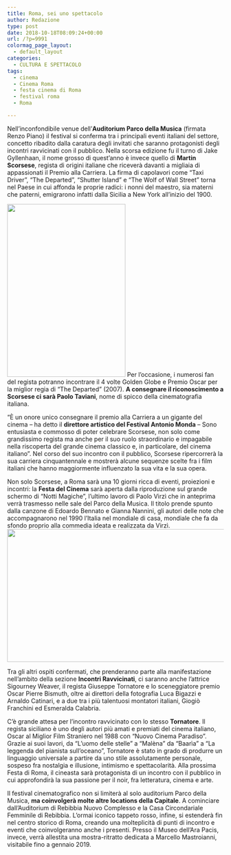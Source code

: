 ```yaml
---
title: Roma, sei uno spettacolo
author: Redazione
type: post
date: 2018-10-18T08:09:24+00:00
url: /?p=9991
colormag_page_layout:
  - default_layout
categories:
  - CULTURA E SPETTACOLO
tags:
  - cinema
  - Cinema Roma
  - festa cinema di Roma
  - festival roma
  - Roma

---
```

Nell’inconfondibile venue dell’**Auditorium Parco della Musica** (firmata Renzo Piano) il festival si conferma tra i principali eventi italiani del settore, concetto ribadito dalla caratura degli invitati che saranno protagonisti degli incontri ravvicinati con il pubblico. Nella scorsa edizione fu il turno di Jake Gyllenhaan, il nome grosso di quest’anno è invece quello di **Martin Scorsese**, regista di origini italiane che riceverà davanti a migliaia di appassionati il Premio alla Carriera. La firma di capolavori come “Taxi Driver”, “The Departed”, “Shutter Island” e “The Wolf of Wall Street” torna nel Paese in cui affonda le proprie radici: i nonni del maestro, sia materni che paterni, emigrarono infatti dalla Sicilia a New York all’inizio del 1900.

<img decoding="async" loading="lazy" class="alignleft wp-image-9992" src="https://progressonline.it/wp-content/uploads/2018/10/152320108-4bf09695-8d13-487f-bce6-a858d9a5e2a0-205x300.jpg" alt="" width="275" height="402" /> Per l’occasione, i numerosi fan del regista potranno incontrare il 4 volte Golden Globe e Premio Oscar per la miglior regia di “The Departed” (2007). **A consegnare il riconoscimento a Scorsese ci sarà Paolo Taviani**, nome di spicco della cinematografia italiana.

“È un onore unico consegnare il premio alla Carriera a un gigante del cinema – ha detto il **direttore artistico del Festival Antonio Monda** – Sono entusiasta e commosso di poter celebrare Scorsese, non solo come grandissimo regista ma anche per il suo ruolo straordinario e impagabile nella riscoperta del grande cinema classico e, in particolare, del cinema italiano”. Nel corso del suo incontro con il pubblico, Scorsese ripercorrerà la sua carriera cinquantennale e mostrerà alcune sequenze scelte fra i film italiani che hanno maggiormente influenzato la sua vita e la sua opera.

Non solo Scorsese, a Roma sarà una 10 giorni ricca di eventi, proiezioni e incontri: la **Festa del Cinema** sarà aperta dalla riproduzione sul grande schermo di “Notti Magiche”, l’ultimo lavoro di Paolo Virzì che in anteprima verrà trasmesso nelle sale del Parco della Musica. Il titolo prende spunto dalla canzone di Edoardo Bennato e Gianna Nannini, gli autori delle note che accompagnarono nel 1990 l’Italia nel mondiale di casa, mondiale che fa da sfondo proprio alla commedia ideata e realizzata da Virzì.<img decoding="async" loading="lazy" class="alignright wp-image-9994 " src="https://progressonline.it/wp-content/uploads/2018/10/Festa-del-cinema-di-Roma-1024x613.jpg" alt="" width="516" height="309" />

Tra gli altri ospiti confermati, che prenderanno parte alla manifestazione nell’ambito della sezione **Incontri Ravvicinati**, ci saranno anche l’attrice Sigourney Weaver, il regista Giuseppe Tornatore e lo sceneggiatore premio Oscar Pierre Bismuth, oltre ai direttori della fotografia Luca Bigazzi e Arnaldo Catinari, e a due tra i più talentuosi montatori italiani, Giogiò Franchini ed Esmeralda Calabria.

C’è grande attesa per l’incontro ravvicinato con lo stesso **Tornatore**. Il regista siciliano è uno degli autori più amati e premiati del cinema italiano, Oscar al Miglior Film Straniero nel 1988 con “Nuovo Cinema Paradiso”. Grazie ai suoi lavori, da “L&#8217;uomo delle stelle” a “Malèna” da “Baarìa” a “La leggenda del pianista sull&#8217;oceano”, Tornatore è stato in grado di produrre un linguaggio universale a partire da uno stile assolutamente personale, sospeso fra nostalgia e illusione, intimismo e spettacolarità. Alla prossima Festa di Roma, il cineasta sarà protagonista di un incontro con il pubblico in cui approfondirà la sua passione per il noir, fra letteratura, cinema e arte.

Il festival cinematografico non si limiterà al solo auditorium Parco della Musica, **ma coinvolgerà molte altre locations della Capitale**. A cominciare dall&#8217;Auditorium di Rebibbia Nuovo Complesso e la Casa Circondariale Femminile di Rebibbia. L&#8217;ormai iconico tappeto rosso, infine, si estenderà fin nel centro storico di Roma, creando una molteplicità di punti di incontro e eventi che coinvolgeranno anche i presenti. Presso il Museo dell&#8217;Ara Pacis, invece, verrà allestita una mostra-ritratto dedicata a Marcello Mastroianni, visitabile fino a gennaio 2019.